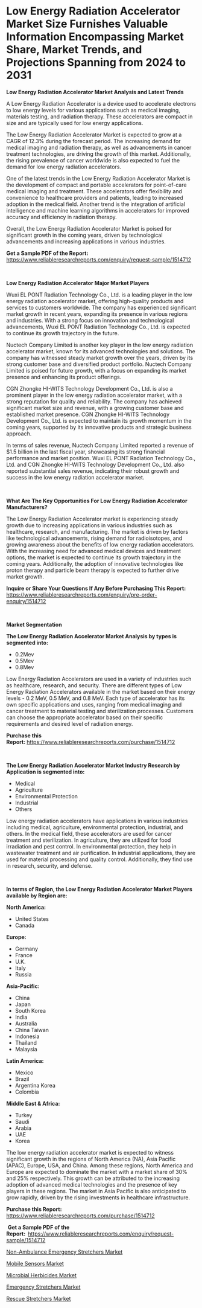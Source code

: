 <p><h1>Low Energy Radiation Accelerator Market Size Furnishes Valuable Information Encompassing Market Share, Market Trends, and Projections Spanning from 2024 to 2031</h1></p><p><strong>Low Energy Radiation Accelerator Market Analysis and Latest Trends</strong></p>
<p><p>A Low Energy Radiation Accelerator is a device used to accelerate electrons to low energy levels for various applications such as medical imaging, materials testing, and radiation therapy. These accelerators are compact in size and are typically used for low energy applications.</p><p>The Low Energy Radiation Accelerator Market is expected to grow at a CAGR of 12.3% during the forecast period. The increasing demand for medical imaging and radiation therapy, as well as advancements in cancer treatment technologies, are driving the growth of this market. Additionally, the rising prevalence of cancer worldwide is also expected to fuel the demand for low energy radiation accelerators.</p><p>One of the latest trends in the Low Energy Radiation Accelerator Market is the development of compact and portable accelerators for point-of-care medical imaging and treatment. These accelerators offer flexibility and convenience to healthcare providers and patients, leading to increased adoption in the medical field. Another trend is the integration of artificial intelligence and machine learning algorithms in accelerators for improved accuracy and efficiency in radiation therapy.</p><p>Overall, the Low Energy Radiation Accelerator Market is poised for significant growth in the coming years, driven by technological advancements and increasing applications in various industries.</p></p>
<p><strong>Get a Sample PDF of the Report:&nbsp;</strong> <a href="https://www.reliableresearchreports.com/enquiry/request-sample/1514712">https://www.reliableresearchreports.com/enquiry/request-sample/1514712</a></p>
<p>&nbsp;</p>
<p><strong>Low Energy Radiation Accelerator Major Market Players</strong></p>
<p><p>Wuxi EL PONT Radiation Technology Co., Ltd. is a leading player in the low energy radiation accelerator market, offering high-quality products and services to customers worldwide. The company has experienced significant market growth in recent years, expanding its presence in various regions and industries. With a strong focus on innovation and technological advancements, Wuxi EL PONT Radiation Technology Co., Ltd. is expected to continue its growth trajectory in the future.</p><p>Nuctech Company Limited is another key player in the low energy radiation accelerator market, known for its advanced technologies and solutions. The company has witnessed steady market growth over the years, driven by its strong customer base and diversified product portfolio. Nuctech Company Limited is poised for future growth, with a focus on expanding its market presence and enhancing its product offerings.</p><p>CGN Zhongke HI-WITS Technology Development Co., Ltd. is also a prominent player in the low energy radiation accelerator market, with a strong reputation for quality and reliability. The company has achieved significant market size and revenue, with a growing customer base and established market presence. CGN Zhongke HI-WITS Technology Development Co., Ltd. is expected to maintain its growth momentum in the coming years, supported by its innovative products and strategic business approach.</p><p>In terms of sales revenue, Nuctech Company Limited reported a revenue of $1.5 billion in the last fiscal year, showcasing its strong financial performance and market position. Wuxi EL PONT Radiation Technology Co., Ltd. and CGN Zhongke HI-WITS Technology Development Co., Ltd. also reported substantial sales revenue, indicating their robust growth and success in the low energy radiation accelerator market.</p></p>
<p>&nbsp;</p>
<p><strong>What Are The Key Opportunities For Low Energy Radiation Accelerator Manufacturers?</strong></p>
<p><p>The Low Energy Radiation Accelerator market is experiencing steady growth due to increasing applications in various industries such as healthcare, research, and manufacturing. The market is driven by factors like technological advancements, rising demand for radioisotopes, and growing awareness about the benefits of low energy radiation accelerators. With the increasing need for advanced medical devices and treatment options, the market is expected to continue its growth trajectory in the coming years. Additionally, the adoption of innovative technologies like proton therapy and particle beam therapy is expected to further drive market growth.</p></p>
<p><strong>Inquire or Share Your Questions If Any Before Purchasing This Report:</strong> <a href="https://www.reliableresearchreports.com/enquiry/pre-order-enquiry/1514712">https://www.reliableresearchreports.com/enquiry/pre-order-enquiry/1514712</a></p>
<p>&nbsp;</p>
<p><strong>Market Segmentation</strong></p>
<p><strong>The Low Energy Radiation Accelerator Market Analysis by types is segmented into:</strong></p>
<p><ul><li>0.2Mev</li><li>0.5Mev</li><li>0.8Mev</li></ul></p>
<p><p>Low Energy Radiation Accelerators are used in a variety of industries such as healthcare, research, and security. There are different types of Low Energy Radiation Accelerators available in the market based on their energy levels - 0.2 MeV, 0.5 MeV, and 0.8 MeV. Each type of accelerator has its own specific applications and uses, ranging from medical imaging and cancer treatment to material testing and sterilization processes. Customers can choose the appropriate accelerator based on their specific requirements and desired level of radiation energy.</p></p>
<p><strong>Purchase this Report:&nbsp;</strong><a href="https://www.reliableresearchreports.com/purchase/1514712">https://www.reliableresearchreports.com/purchase/1514712</a></p>
<p>&nbsp;</p>
<p><strong>The Low Energy Radiation Accelerator Market Industry Research by Application is segmented into:</strong></p>
<p><ul><li>Medical</li><li>Agriculture</li><li>Environmental Protection</li><li>Industrial</li><li>Others</li></ul></p>
<p><p>Low energy radiation accelerators have applications in various industries including medical, agriculture, environmental protection, industrial, and others. In the medical field, these accelerators are used for cancer treatment and sterilization. In agriculture, they are utilized for food irradiation and pest control. In environmental protection, they help in wastewater treatment and air purification. In industrial applications, they are used for material processing and quality control. Additionally, they find use in research, security, and defense.</p></p>
<p>&nbsp;</p>
<p><strong>In terms of Region, the Low Energy Radiation Accelerator Market Players available by Region are:</strong></p>
<p>
    <p> <strong> North America: </strong>
        <ul>
            <li>United States</li>
            <li>Canada</li>
        </ul>
        </p> 
    <p> <strong> Europe: </strong>
        <ul>
            <li>Germany</li>
            <li>France</li>
            <li>U.K.</li>
            <li>Italy</li>
            <li>Russia</li>
        </ul>
        </p> 
    <p> <strong> Asia-Pacific: </strong>
        <ul>
            <li>China</li>
            <li>Japan</li>
            <li>South Korea</li>
            <li>India</li>
            <li>Australia</li>
            <li>China Taiwan</li>
            <li>Indonesia</li>
            <li>Thailand</li>
            <li>Malaysia</li>
        </ul>
        </p> 
    <p> <strong> Latin America: </strong>
        <ul>
            <li>Mexico</li>
            <li>Brazil</li>
            <li>Argentina Korea</li>
            <li>Colombia</li>
        </ul>
        </p> 
    <p> <strong> Middle East & Africa: </strong>
        <ul>
            <li>Turkey</li>
            <li>Saudi</li>
            <li>Arabia</li>
            <li>UAE</li>
            <li>Korea</li>
        </ul>
    </p>
    </p>
<p><p>The low energy radiation accelerator market is expected to witness significant growth in the regions of North America (NA), Asia Pacific (APAC), Europe, USA, and China. Among these regions, North America and Europe are expected to dominate the market with a market share of 30% and 25% respectively. This growth can be attributed to the increasing adoption of advanced medical technologies and the presence of key players in these regions. The market in Asia Pacific is also anticipated to grow rapidly, driven by the rising investments in healthcare infrastructure.</p></p>
<p><strong>Purchase this Report: </strong><a href="https://www.reliableresearchreports.com/purchase/1514712">https://www.reliableresearchreports.com/purchase/1514712</a></p>
<p>&nbsp;<strong>Get a Sample PDF of the Report:&nbsp;&nbsp;</strong><a href="https://www.reliableresearchreports.com/enquiry/request-sample/1514712">https://www.reliableresearchreports.com/enquiry/request-sample/1514712</a></p>
<p><strong></strong></p>
<p><p><a href="https://angry-finch-aaf.notion.site/Non-Ambulance-Emergency-Stretchers-Market-A-Comprehensive-Report-of-its-Market-Share-Growth-Trend-d94fec900ecb4331a06f7ebe2876027e">Non-Ambulance Emergency Stretchers Market</a></p><p><a href="https://view.publitas.com/reportprime-1/mobile-sensors-market-challenges-opportunities-and-growth-drivers-and-major-market-players-forecasted-for-period-from-2024-2031/">Mobile Sensors Market</a></p><p><a href="https://view.publitas.com/reportprime-1/global-microbial-herbicides-market-size-and-market-trends-insights-and-projections-from-2024-to-2031/">Microbial Herbicides Market</a></p><p><a href="https://faithful-glue-af3.notion.site/Global-Emergency-Stretchers-Market-by-Types-Applications-and-Major-Players-with-Regional-Growth-R-7a80f497bca348438ac64a3f2b43fa5d">Emergency Stretchers Market</a></p><p><a href="https://chivalrous-flock-a86.notion.site/Rescue-Stretchers-Market-Size-and-Examines-its-Market-Scope-with-a-Primary-Focus-on-Growth-Opportu-9d479fd4a05c45c587251ae00d81581f">Rescue Stretchers Market</a></p></p>
